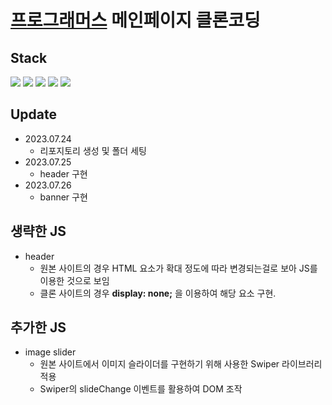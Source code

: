 # [프로그래머스](https://programmers.co.kr/) 메인페이지 클론코딩

## Stack
<p align="left">
  <img src="https://img.shields.io/badge/Html-E34F26?style=for-the-badge&logo=html5&logoColor=white">
  <img src="https://img.shields.io/badge/css-1572B6?style=for-the-badge&logo=css3&logoColor=white">
  <img src="https://img.shields.io/badge/javascript-F7DF1E?style=for-the-badge&logo=javascript&logoColor=black">
  <img src="https://img.shields.io/badge/github-181717?style=for-the-badge&logo=github&logoColor=white">
  <img src="https://img.shields.io/badge/Vercel-000000?style=for-the-badge&logo=vercel&logoColor=white">
</p>

## Update
- 2023.07.24 
  - 리포지토리 생성 및 폴더 세팅
- 2023.07.25
  - header 구현
- 2023.07.26
  - banner 구현

## 생략한 JS
- header
  - 원본 사이트의 경우 HTML 요소가 확대 정도에 따라 변경되는걸로 보아 JS를 이용한 것으로 보임
  - 클론 사이트의 경우 **display: none;** 을 이용하여 해당 요소 구현.

## 추가한 JS
- image slider
  - 원본 사이트에서 이미지 슬라이더를 구현하기 위해 사용한 Swiper 라이브러리 적용
  - Swiper의 slideChange 이벤트를 활용하여 DOM 조작 